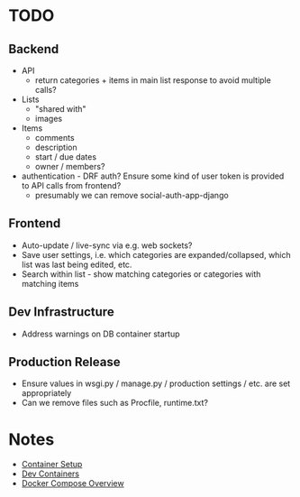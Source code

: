 # TODO

## Backend
* API
    * return categories + items in main list response to avoid multiple calls?
* Lists
    * "shared with"
    * images
* Items
    * comments
    * description
    * start / due dates
    * owner / members?
* authentication - DRF auth? Ensure some kind of user token is provided to API calls from frontend?
    * presumably we can remove social-auth-app-django

## Frontend
* Auto-update / live-sync via e.g. web sockets?
* Save user settings, i.e. which categories are expanded/collapsed, which list was last being edited, etc.
* Search within list - show matching categories or categories with matching items

## Dev Infrastructure
* Address warnings on DB container startup

## Production Release
* Ensure values in wsgi.py / manage.py / production settings / etc. are set appropriately
* Can we remove files such as Procfile, runtime.txt?

# Notes
* [Container Setup](https://testdriven.io/blog/dockerizing-django-with-postgres-gunicorn-and-nginx/)
* [Dev Containers](https://code.visualstudio.com/docs/devcontainers/create-dev-container#_use-docker-compose)
* [Docker Compose Overview](https://docs.docker.com/compose/)